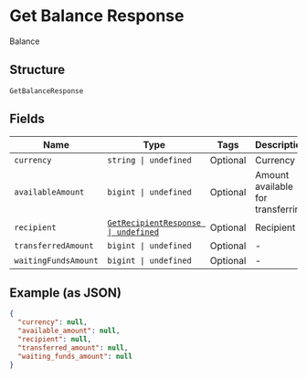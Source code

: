 
# Get Balance Response

Balance

## Structure

`GetBalanceResponse`

## Fields

| Name | Type | Tags | Description |
|  --- | --- | --- | --- |
| `currency` | `string \| undefined` | Optional | Currency |
| `availableAmount` | `bigint \| undefined` | Optional | Amount available for transferring |
| `recipient` | [`GetRecipientResponse \| undefined`](../../doc/models/get-recipient-response.md) | Optional | Recipient |
| `transferredAmount` | `bigint \| undefined` | Optional | - |
| `waitingFundsAmount` | `bigint \| undefined` | Optional | - |

## Example (as JSON)

```json
{
  "currency": null,
  "available_amount": null,
  "recipient": null,
  "transferred_amount": null,
  "waiting_funds_amount": null
}
```

